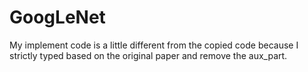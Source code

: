 # GoogLeNet
My implement code is a little different from the copied code because  I strictly typed based on the original paper and remove the aux_part.
